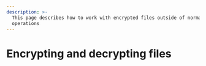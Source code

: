```yaml
---
description: >-
  This page describes how to work with encrypted files outside of normal
  operations
---
```


# Encrypting and decrypting files

